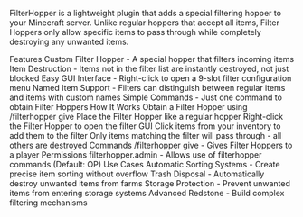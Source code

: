 FilterHopper is a lightweight plugin that adds a special filtering hopper to your Minecraft server. Unlike regular hoppers that accept all items, Filter Hoppers only allow specific items to pass through while completely destroying any unwanted items.

Features
Custom Filter Hopper - A special hopper that filters incoming items
Item Destruction - Items not in the filter list are instantly destroyed, not just blocked
Easy GUI Interface - Right-click to open a 9-slot filter configuration menu
Named Item Support - Filters can distinguish between regular items and items with custom names
Simple Commands - Just one command to obtain Filter Hoppers
How It Works
Obtain a Filter Hopper using /filterhopper give <player> <amount>
Place the Filter Hopper like a regular hopper
Right-click the Filter Hopper to open the filter GUI
Click items from your inventory to add them to the filter
Only items matching the filter will pass through - all others are destroyed
Commands
/filterhopper give <player> <amount> - Gives Filter Hoppers to a player
Permissions
filterhopper.admin - Allows use of filterhopper commands (Default: OP)
Use Cases
Automatic Sorting Systems - Create precise item sorting without overflow
Trash Disposal - Automatically destroy unwanted items from farms
Storage Protection - Prevent unwanted items from entering storage systems
Advanced Redstone - Build complex filtering mechanisms
